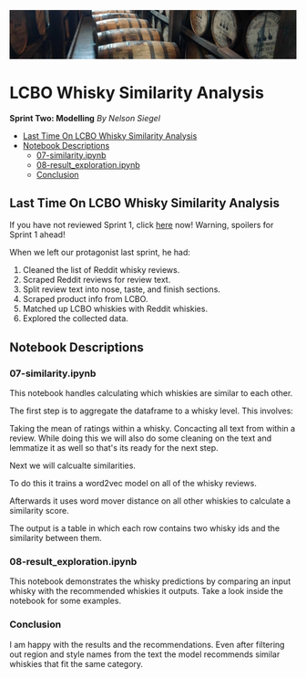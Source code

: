 ![Whisky Barrels](https://raw.githubusercontent.com/siegn/CSDA-1050F18S1/master/nsiegel/sprint_1/images/woodford_small.png)
# LCBO Whisky Similarity Analysis
**Sprint Two: Modelling**
*By Nelson Siegel*

* [Last Time On LCBO Whisky Similarity Analysis](#last-time-on-lcbo-whisky-similarity-analysis)
* [Notebook Descriptions](#notebook-descriptions)
    + [07-similarity.ipynb](#07-similarityipynb)
    + [08-result_exploration.ipynb](#08-result-explorationipynb)
    + [Conclusion](#conclusion)

## Last Time On LCBO Whisky Similarity Analysis

If you have not reviewed Sprint 1, click [here](https://github.com/siegn/CSDA-1050F18S1/tree/master/nsiegel/sprint_1) now! Warning, spoilers for Sprint 1 ahead!

When we left our protagonist last sprint, he had:

1. Cleaned the list of Reddit whisky reviews.
2. Scraped Reddit reviews for review text.
3. Split review text into nose, taste, and finish sections.
4. Scraped product info from LCBO.
5. Matched up LCBO whiskies with Reddit whiskies.
6. Explored the collected data.

## Notebook Descriptions

### 07-similarity.ipynb

This notebook handles calculating which whiskies are similar to each other.

The first step is to aggregate the dataframe to a whisky level. This involves:

Taking the mean of ratings within a whisky.
Concacting all text from within a review.
While doing this we will also do some cleaning on the text and lemmatize it as well so that's its ready for the next step.

Next we will calcualte similarities.

To do this it trains a word2vec model on all of the whisky reviews.

Afterwards it uses word mover distance on all other whiskies to calculate a similarity score.

The output is a table in which each row contains two whisky ids and the similarity between them.

### 08-result_exploration.ipynb

This notebook demonstrates the whisky predictions by comparing an input whisky with the recommended whiskies it outputs. Take a look inside the notebook for some examples.

### Conclusion

I am happy with the results and the recommendations. Even after filtering out region and style names from the text the model recommends similar whiskies that fit the same category.